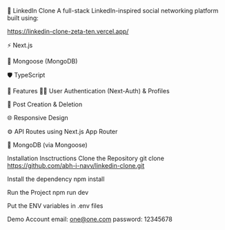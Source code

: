 🔗 LinkedIn Clone A full-stack LinkedIn-inspired social networking platform built using:

https://linkedin-clone-zeta-ten.vercel.app/

⚡ Next.js

🧠 Mongoose (MongoDB)

🛡️ TypeScript

🚀 Features 🧑‍💼 User Authentication (Next-Auth) & Profiles

📝 Post Creation & Deletion

🌐 Responsive Design

⚙️ API Routes using Next.js App Router

💾 MongoDB (via Mongoose)

Installation Insctructions
Clone the Repository git clone https://github.com/abh-i-navv/linkedin-clone.git

Install the dependency npm install

Run the Project npm run dev

Put the ENV variables in .env files

Demo Account
email: one@one.com password: 12345678
